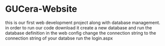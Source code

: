 # GUCera-Website
this is our first web development project along with database management.
in order to run our code
download it
create a new database and run the database definition 
in the web config change the connection string to the connection string of your databse 
run the login.aspx 

